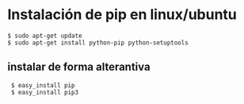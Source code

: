 # Instalación de pip en linux/ubuntu
    $ sudo apt-get update
    $ sudo apt-get install python-pip python-setuptools
    
## instalar de forma alterantiva 

     $ easy_install pip
     $ easy_install pip3
     
